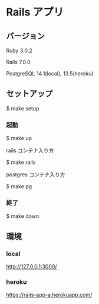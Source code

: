 # Rails アプリ

## バージョン

Ruby 3.0.2

Rails 7.0.0

PostgreSQL 14.1(local), 13.5(heroku)

## セットアップ

$ make setup

### 起動

$ make up

rails コンテナ入り方

$ make rails

postgres コンテナ入り方

$ make pg

### 終了

$ make down

## 環境

### local

http://127.0.0.1:3000/

### heroku

https://rails-app-a.herokuapp.com/
